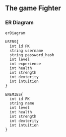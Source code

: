 ## The game Fighter 

### ER Diagram

```mermaid
erDiagram

USERS{
  int id PK
  string username
  string password_hash
  int level
  int experience
  int health
  int strength
  int dexterity
  int intuition
}

ENEMIES{
  int id PK
  string name
  int level
  int health
  int strength
  int dexterity
  int intuition
}

```
